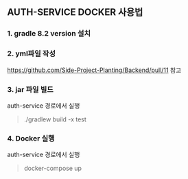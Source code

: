 ## AUTH-SERVICE DOCKER 사용법

### 1. gradle 8.2 version 설치

### 2. yml파일 작성

https://github.com/Side-Project-Planting/Backend/pull/11
참고

### 3. jar 파일 빌드

auth-service 경로에서 실행
> ./gradlew build -x test

### 4. Docker 실행

auth-service 경로에서 실행
> docker-compose up


